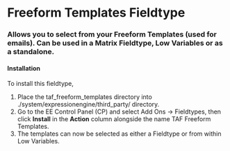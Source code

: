 # Freeform Templates Fieldtype

### Allows you to select from your Freeform Templates (used for emails). Can be used in a Matrix Fieldtype, Low Variables or as a standalone.

#### Installation

To install this fieldtype, 

1. Place the taf_freeform_templates directory into ./system/expressionengine/third_party/ directory. 
2. Go to the EE Control Panel (CP) and select Add Ons -> Fieldtypes, then click **Install** in the **Action** column alongside the name TAF Freeform Templates.  
3. The templates can now be selected as either a Fieldtype or from within Low Variables.